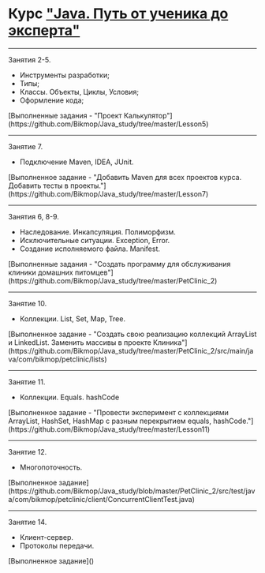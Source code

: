 Курс ["Java. Путь от ученика до эксперта"](https://github.com/peterarsentev/java-courses)
=================================

---------------------------------
Занятия 2-5.
- Инструменты разработки;
- Типы;
- Классы. Объекты, Циклы, Условия;
- Оформление кода;
<p>[Выполненные задания - "Проект Калькулятор"](https://github.com/Bikmop/Java_study/tree/master/Lesson5)</p>

---------------------------------
Занятие 7.
- Подключение Maven, IDEA, JUnit.
<p>[Выполненное задание - "Добавить Мaven для всех проектов курса. Добавить тесты в проекты."](https://github.com/Bikmop/Java_study/tree/master/Lesson7)</p>

---------------------------------
Занятия 6, 8-9.
- Наследование. Инкапсуляция. Полиморфизм.
- Исключительные ситуации. Exception, Error.
- Создание исполняемого файла. Manifest.
<p>[Выполненные задания - "Создать программу для обслуживания клиники домашних питомцев"](https://github.com/Bikmop/Java_study/tree/master/PetClinic_2)</p>

---------------------------------
Занятие 10.
- Коллекции. List, Set, Map, Tree.
<p>[Выполненное задание - "Создать свою реализацию коллекций ArrayList и LinkedList. Заменить массивы в проекте Клиника"](https://github.com/Bikmop/Java_study/tree/master/PetClinic_2/src/main/java/com/bikmop/petclinic/lists)</p>

---------------------------------
Занятие 11.
- Коллекции. Equals. hashCode
<p>[Выполненное задание - "Провести эксперимент с коллекциями ArrayList, HashSet, HashMap с разным перекрытием equals, hashCode."](https://github.com/Bikmop/Java_study/tree/master/Lesson11)</p>

---------------------------------
Занятие 12.
- Многопоточность.
<p>[Выполненное задание](https://github.com/Bikmop/Java_study/blob/master/PetClinic_2/src/test/java/com/bikmop/petclinic/client/ConcurrentClientTest.java)</p>

---------------------------------
Занятие 14.
- Клиент-сервер. 
- Протоколы передачи.
<p>[Выполненное задание]()</p>



